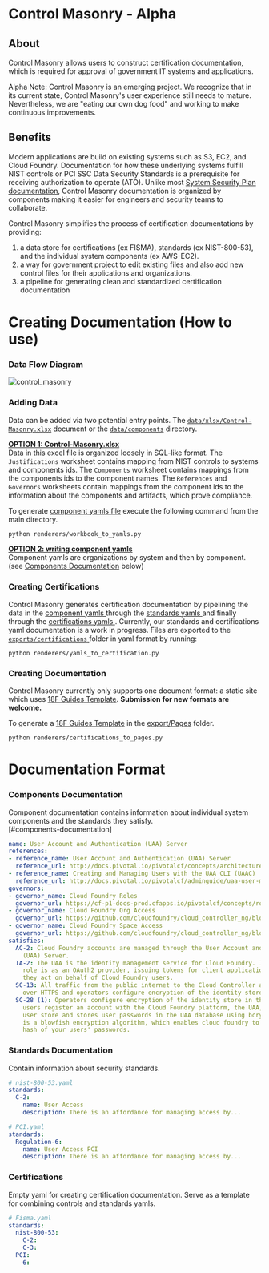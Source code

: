 # Control Masonry - Alpha

## About
Control Masonry allows users to construct certification documentation, which is required for approval of government IT systems and applications.

Alpha Note: Control Masonry is an emerging project. We recognize that in its current state, Control Masonry's user experience still needs to mature. Nevertheless, we are "eating our own dog food" and working to make continuous improvements.

## Benefits
Modern applications are build on existing systems such as S3, EC2, and Cloud Foundry. Documentation for how these underlying systems fulfill NIST controls or PCI SSC Data Security Standards is a prerequisite for receiving authorization to operate (ATO). Unlike most [System Security Plan documentation](http://csrc.nist.gov/publications/nistpubs/800-18-Rev1/sp800-18-Rev1-final.pdf), Control Masonry documentation is organized by components making it easier for engineers and security teams to collaborate.  

Control Masonry simplifies the process of certification documentations by providing:
1. a data store for certifications (ex FISMA), standards (ex NIST-800-53), and the individual system components (ex AWS-EC2).
2. a way for government project to edit existing files and also add new control files for their applications and organizations.
3. a pipeline for generating clean and standardized certification documentation

# Creating Documentation (How to use)
### Data Flow Diagram
![control_masonry](https://cloud.githubusercontent.com/assets/4596845/10542998/e6397422-73e9-11e5-8681-5539be8b8164.png)

### Adding Data
Data can be added via two potential entry points. The [`data/xlsx/Control-Masonry.xlsx`](https://github.com/18F/control-masonry/blob/master/data/xlsx/Control-masonry.xlsx) document or the [`data/components`](https://github.com/18F/control-masonry/tree/master/data/components) directory.

[**OPTION 1: Control-Masonry.xlsx**](https://github.com/18F/control-masonry/blob/master/data/xlsx/Control-masonry.xlsx)  
Data in this excel file is organized loosely in SQL-like format. The `Justifications` worksheet contains mapping from NIST controls to systems and components ids. The `Components` worksheet contains mappings from the components ids to the component names. The `References` and `Governors` worksheets contain mappings from the component ids to the information about the components and artifacts, which prove compliance.  

To generate [component yamls file](https://github.com/18F/control-masonry/tree/master/data/components) execute the following command from the main directory.
```bash
python renderers/workbook_to_yamls.py
```  

[**OPTION 2: writing component yamls**](https://github.com/18F/control-masonry/tree/master/data/components)  
Component yamls are organizations by system and then by component. (see [Components Documentation](#components-documentation) below)

### Creating Certifications
Control Masonry generates certification documentation by pipelining the data in the [component yamls ](https://github.com/18F/control-masonry/tree/master/data/components) through the [standards yamls ](https://github.com/18F/control-masonry/tree/master/data/standards) and finally through the [certifications yamls ](https://github.com/18F/control-masonry/tree/master/data/certifications). Currently, our standards and certifications yaml documentation is a work in progress. Files are exported to the [`exports/certifications` ](https://github.com/18F/control-masonry/tree/master/exports/certifications) folder in yaml format by running:
```
python renderers/yamls_to_certification.py
```

### Creating Documentation
Control Masonry currently only supports one document format: a static site which uses [18F Guides Template](https://github.com/18F/guides-template). **Submission for new formats are welcome.**

To generate a [18F Guides Template](https://github.com/18F/guides-template) in the [export/Pages](https://github.com/18F/control-masonry/tree/master/exports/Pages) folder.
```
python renderers/certifications_to_pages.py
```

# Documentation Format

### Components Documentation
Component documentation contains information about individual system components and the standards they satisfy.  
[#components-documentation]

```yaml
name: User Account and Authentication (UAA) Server
references:
- reference_name: User Account and Authentication (UAA) Server
  reference_url: http://docs.pivotal.io/pivotalcf/concepts/architecture/uaa.html
- reference_name: Creating and Managing Users with the UAA CLI (UAAC)
  reference_url: http://docs.pivotal.io/pivotalcf/adminguide/uaa-user-management.html
governors:
- governor_name: Cloud Foundry Roles
  governor_url: https://cf-p1-docs-prod.cfapps.io/pivotalcf/concepts/roles.html
- governor_name: Cloud Foundry Org Access
  governor_url: https://github.com/cloudfoundry/cloud_controller_ng/blob/master/spec/unit/access/organization_access_spec.rb
- governor_name: Cloud Foundry Space Access
  governor_url: https://github.com/cloudfoundry/cloud_controller_ng/blob/master/spec/unit/access/space_access_spec.rb
satisfies:
  AC-2: Cloud Foundry accounts are managed through the User Account and Authentication
    (UAA) Server.
  IA-2: The UAA is the identity management service for Cloud Foundry. Its primary
    role is as an OAuth2 provider, issuing tokens for client applications to use when
    they act on behalf of Cloud Foundry users.
  SC-13: All traffic from the public internet to the Cloud Controller and UAA happens
    over HTTPS and operators configure encryption of the identity store in the UAA
  SC-28 (1): Operators configure encryption of the identity store in the UAA. When
    users register an account with the Cloud Foundry platform, the UAA, acts as the
    user store and stores user passwords in the UAA database using bcrypt. Bcrypt
    is a blowfish encryption algorithm, which enables cloud foundry to store a secure
    hash of your users' passwords.
```

### Standards Documentation
Contain information about security standards.

```yaml
# nist-800-53.yaml
standards:
  C-2:
    name: User Access
    description: There is an affordance for managing access by...

# PCI.yaml
standards:
  Regulation-6:
    name: User Access PCI
    description: There is an affordance for managing access by...
```

### Certifications
Empty yaml for creating certification documentation. Serve as a template for combining controls and standards yamls.

```yaml
# Fisma.yaml
standards:
  nist-800-53:
    C-2:
    C-3:
  PCI:
    6:
```
